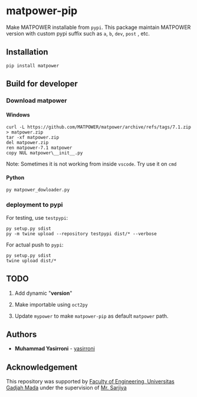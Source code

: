 # matpower-pip

Make MATPOWER installable from `pypi`. This package maintain MATPOWER version with custom pypi suffix such as `a`, `b`, `dev`, `post` , etc.

## Installation

```plaintext
pip install matpower
```

## Build for developer

### Download matpower

#### Windows

```plaintext
curl -L https://github.com/MATPOWER/matpower/archive/refs/tags/7.1.zip > matpower.zip
tar -xf matpower.zip
del matpower.zip
ren matpower-7.1 matpower
copy NUL matpower\__init__.py
```

Note: Sometimes it is not working from inside `vscode`. Try use it on `cmd`

#### Python

```plaintext
py matpower_dowloader.py
```

### deployment to pypi

For testing, use `testpypi`:

```plaintext
py setup.py sdist
py -m twine upload --repository testpypi dist/* --verbose 
```

For actual push to `pypi`:

```plaintext
py setup.py sdist
twine upload dist/*
```

## TODO

1. Add dynamic "__version__"

2. Make importable using `oct2py`

3. Update `mypower` to make `matpower-pip` as default `matpower` path.

## Authors

* **Muhammad Yasirroni** - [yasirroni](https://github.com/yasirroni)

## Acknowledgement

This repository was supported by [Faculty of Engineering, Universitas Gadjah Mada](https://ft.ugm.ac.id/en/) under the supervision of [Mr. Sarjiya](https://www.researchgate.net/profile/Sarjiya_Sarjiya)
